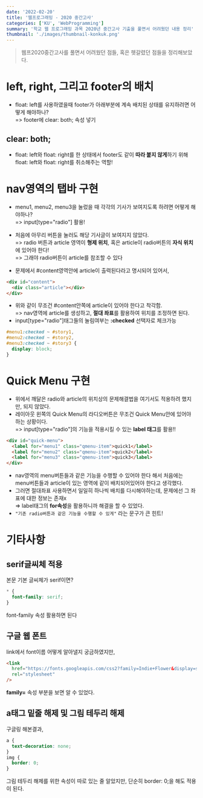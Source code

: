 ```yaml
---
date: '2022-02-20'
title: '웹프로그래밍 - 2020 중간고사'
categories: ['KU', 'WebProgramming']
summary: '학교 웹 프로그래밍 과목 2020년 중간고사 기출을 풀면서 어려웠던 내용 정리'
thumbnail: './images/thumbnail-konkuk.png'
---
```


> 웹프2020중간고사를 풀면서 어려웠던 점들, 혹은 헷갈렸던 점들을 정리해보았다.

# left, right, 그리고 footer의 배치

- float: left를 사용하였을때 footer가 아래부분에 계속 배치된 상태를 유지하려면 어떻게 해야하나?  
  => footer에 clear: both; 속성 넣기

## clear: both;

- float: left와 float: right를 한 상태에서 footer도 같이 **따라 붙지 않게**하기 위해 float: left와 float: right를 취소해주는 역할!

# nav영역의 탭바 구현

- menu1, menu2, menu3을 눌렀을 때 각각의 기사가 보여지도록 하려면 어떻게 해야하나?  
  => input[type="radio"] 활용!

- 처음에 아무리 버튼을 눌러도 해당 기사글이 보여지지 않았다.  
  => radio 버튼과 article 영역이 **형제 위치**, 혹은 article이 radio버튼의 **자식 위치**에 있어야 한다!  
  => 그래야 radio버튼이 article를 참조할 수 있다

- 문제에서 #content영역안에 article이 출력된다라고 명시되어 있어서,

```html
<div id="content">
  <div class="article"></div>
</div>
```

- 위와 같이 무조건 #content안쪽에 article이 있어야 한다고 착각함.  
  => nav영역에 article를 생성하고, **절대 좌표**를 활용하여 위치를 조정하면 된다.
- input[type="radio"]태그들의 눌림여부는 **:checked** 선택자로 체크가능

```css
#menu1:checked ~ #story1,
#menu2:checked ~ #story2,
#menu3:checked ~ #story3 {
  display: block;
}
```

# Quick Menu 구현

- 위에서 깨달은 radio와 article의 위치상의 문제해결법을 여기서도 적용하려 했지만, 되지 않았다.
- 레이아웃 왼쪽의 Quick Menu의 라디오버튼은 무조건 Quick Menu안에 있어야 하는 상황이다.  
  => input[type="radio"]의 기능을 적용시킬 수 있는 **label 태그**를 활용!!

```html
<div id="quick-menu">
  <label for="menu1" class="qmenu-item">quick1</label>
  <label for="menu2" class="qmenu-item">quick2</label>
  <label for="menu3" class="qmenu-item">quick3</label>
</div>
```

- nav영역의 menu버튼들과 같은 기능을 수행할 수 있어야 한다 해서 처음에는 menu버튼들과 article이 있는 영역에 같이 배치되어있어야 한다고 생각했다.
- 그러면 절대좌표 사용하면서 일일히 하나씩 배치를 다시해야하는데, 문제에선 그 좌표에 대한 정보는 존재x  
  => label태그의 **for속성**을 활용하니까 해결을 할 수 있었다.
- `"기존 radio버튼과 같은 기능을 수행할 수 있게"` 라는 문구가 큰 힌트!

# 기타사항

## serif글씨체 적용

본문 기본 글씨체가 serif이면?

```css
* {
  font-family: serif;
}
```

font-family 속성 활용하면 된다

## 구글 웹 폰트

link에서 font이름 어떻게 알아낼지 궁금하였지만,

```html
<link
  href="https://fonts.googleapis.com/css2?family=Indie+Flower&display=swap"
  rel="stylesheet"
/>
```

**family=** 속성 부분을 보면 알 수 있었다.

## a태그 밑줄 해제 및 그림 테두리 해제

구글링 해본결과,

```css
a {
  text-decoration: none;
}
img {
  border: 0;
}
```

그림 테두리 해제를 위한 속성이 따로 있는 줄 알았지만, 단순히 border: 0;을 해도 적용이 된다.
